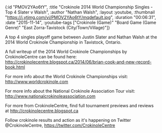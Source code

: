 {:id "PMOV2YAo6tY",
 :title
 "Crokinole 2014 World Championship Singles - Top 4 Slater v Walsh",
 :author "Nathan Walsh",
 :layout :youtube,
 :thumbnail "https://i.ytimg.com/vi/PMOV2YAo6tY/mqdefault.jpg",
 :duration "00:06:31",
 :date "2015-11-14",
 :youtube-tags
 ["Crokinole (Game)"
  "Board Game (Game Genre)"
  "East Zorra-Tavistock (City/Town/Village)"]}


A top 4 singles playoff game between Justin Slater and Nathan Walsh at the 2014 World Crokinole Championship in Tavistock, Ontario.

A full writeup of the 2014 World Crokinole Championships by CrokinoleCentre can be found here: http://crokinolecentre.blogspot.ca/2014/06/brian-cook-and-new-record-book.html

For more info about the World Crokinole Championships visit: http://www.worldcrokinole.com

For more info about the National Crokinole Association Tour visit: http://www.nationalcrokinoleassociation.com

For more from CrokinoleCentre, find full tournament previews and reviews at http://crokinolecentre.blogspot.ca

Follow crokinole results and action as it's happening on Twitter @CrokinoleCentre, https://twitter.com/CrokinoleCentre

